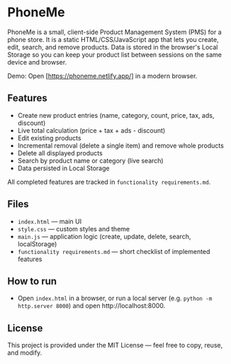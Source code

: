 # PhoneMe

PhoneMe is a small, client-side Product Management System (PMS) for a phone store. It is a static HTML/CSS/JavaScript app that lets you create, edit, search, and remove products. Data is stored in the browser's Local Storage so you can keep your product list between sessions on the same device and browser.

Demo: Open [https://phoneme.netlify.app/] in a modern browser.

## Features

- Create new product entries (name, category, count, price, tax, ads, discount)
- Live total calculation (price + tax + ads - discount)
- Edit existing products
- Incremental removal (delete a single item) and remove whole products
- Delete all displayed products
- Search by product name or category (live search)
- Data persisted in Local Storage

All completed features are tracked in `functionality requirements.md`.

## Files

- `index.html` — main UI
- `style.css` — custom styles and theme
- `main.js` — application logic (create, update, delete, search, localStorage)
- `functionality requirements.md` — short checklist of implemented features

## How to run

- Open `index.html` in a browser, or run a local server (e.g. `python -m http.server 8000`) and open http://localhost:8000.

## License

This project is provided under the MIT License — feel free to copy, reuse, and modify.

